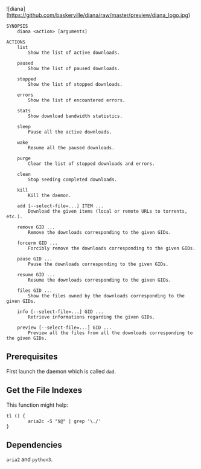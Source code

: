 ![diana] (https://github.com/baskerville/diana/raw/master/preview/diana_logo.jpg)

    SYNOPSIS
        diana <action> [arguments]

    ACTIONS 
        list
            Show the list of active downloads.

        paused
            Show the list of paused downloads.

        stopped
            Show the list of stopped downloads.

        errors
            Show the list of encountered errors.

        stats
            Show download bandwidth statistics.

        sleep
            Pause all the active downloads.

        wake
            Resume all the paused downloads.

        purge
            Clear the list of stopped downloads and errors.

        clean
            Stop seeding completed downloads.

        kill
            Kill the daemon.

        add [--select-file=...] ITEM ...
            Download the given items (local or remote URLs to torrents, etc.).

        remove GID ...
            Remove the downloads corresponding to the given GIDs.

        forcerm GID ...
            Forcibly remove the downloads corresponding to the given GIDs.

        pause GID ...
            Pause the downloads corresponding to the given GIDs.

        resume GID ...
            Resume the downloads corresponding to the given GIDs.

        files GID ...
            Show the files owned by the downloads corresponding to the given GIDs.

        info [--select-file=...] GID ...
            Retrieve informations regarding the given GIDs.

        preview [--select-file=...] GID ...
            Preview all the files from all the downloads corresponding to the given GIDs.


## Prerequisites

First launch the daemon which is called `dad`.

## Get the File Indexes

This function might help:

    tl () {
            aria2c -S "$@" | grep '\./'
    }


## Dependencies

`aria2` and `python3`.
